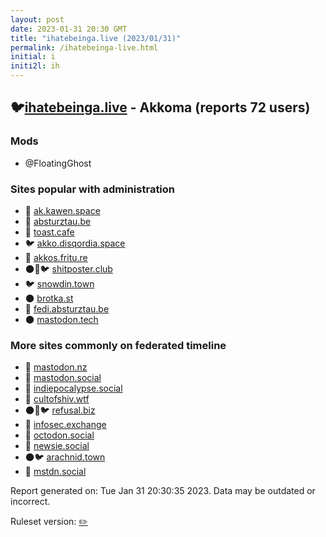 ```yaml
---
layout: post
date: 2023-01-31 20:30 GMT
title: "ihatebeinga.live (2023/01/31)"
permalink: /ihatebeinga-live.html
initial: i
initi2l: ih
---
```


## 🐦[ihatebeinga.live](https://ihatebeinga.live) - Akkoma (reports 72 users)

### Mods
 * @FloatingGhost

### Sites popular with administration

* 🐘 [ak.kawen.space](/ak-kawen-space.html)
* 🐘 [absturztau.be](/absturztau-be.html)
* 🐘 [toast.cafe](/toast-cafe.html)
* 🐦 [akko.disqordia.space](/akko-disqordia-space.html)
* 🐘 [akkos.fritu.re](/akkos-fritu-re.html)
* 🌑🧸🐦 [shitposter.club](/shitposter-club.html)
* 🐦 [snowdin.town](/snowdin-town.html)
* 🌑 [brotka.st](/brotka-st.html)
* 🐘 [fedi.absturztau.be](/fedi-absturztau-be.html)
* 🌑 [mastodon.tech](/mastodon-tech.html)

### More sites commonly on federated timeline

* 🐘 [mastodon.nz](/mastodon-nz.html)
* 🧸 [mastodon.social](/mastodon-social.html)
* 🐘 [indiepocalypse.social](/indiepocalypse-social.html)
* 🐘 [cultofshiv.wtf](/cultofshiv-wtf.html)
* 🌑🧸🐦 [refusal.biz](/refusal-biz.html)
* 🐘 [infosec.exchange](/infosec-exchange.html)
* 🐘 [octodon.social](/octodon-social.html)
* 🐘 [newsie.social](/newsie-social.html)
* 🌑🐦 [arachnid.town](/arachnid-town.html)
* 🐘 [mstdn.social](/mstdn-social.html)

Report generated on: Tue Jan 31 20:30:35 2023. Data may be outdated or incorrect.

Ruleset version: [✏️](/version-pencil)
